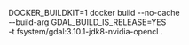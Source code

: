 DOCKER_BUILDKIT=1 docker build  --no-cache \
--build-arg GDAL_BUILD_IS_RELEASE=YES \
-t fsystem/gdal:3.10.1-jdk8-nvidia-opencl .